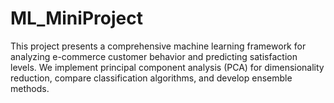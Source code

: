# ML_MiniProject
This project presents a comprehensive machine learning framework for analyzing e-commerce customer behavior and predicting satisfaction levels. We implement principal component analysis (PCA) for dimensionality reduction, compare classification algorithms, and develop ensemble methods.

